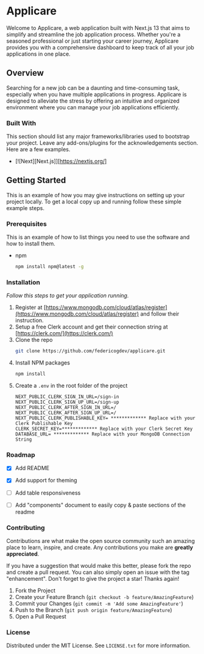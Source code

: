 



<!-- PROJECT LOGO -->
<br />
<div>


  <h1>Applicare</h1>

  <p>
Welcome to Applicare, a web application built with Next.js 13 that aims to simplify and streamline the job application process. Whether you're a seasoned professional or just starting your career journey, Applicare provides you with a comprehensive dashboard to keep track of all your job applications in one place.    <br />
    
  </p>
</div>






<!-- ABOUT THE PROJECT -->

## Overview

Searching for a new job can be a daunting and time-consuming task, especially when you have multiple applications in progress. Applicare is designed to alleviate the stress by offering an intuitive and organized environment where you can manage your job applications efficiently.




### Built With

This section should list any major frameworks/libraries used to bootstrap your project. Leave any add-ons/plugins for the acknowledgements section. Here are a few examples.

* [![Next][Next.js]][https://nextjs.org/]





<!-- GETTING STARTED -->

## Getting Started

This is an example of how you may give instructions on setting up your project locally.
To get a local copy up and running follow these simple example steps.

### Prerequisites

This is an example of how to list things you need to use the software and how to install them.
* npm
  ```sh
  npm install npm@latest -g
  ```

### Installation

_Follow this steps to get your application running._

1. Register at [https://www.mongodb.com/cloud/atlas/register](https://www.mongodb.com/cloud/atlas/register) and follow their instruction.
2. Setup a free Clerk account and get their connection string at [https://clerk.com/](https://clerk.com/)
3. Clone the repo
   ```sh
   git clone https://github.com/federicogdev/applicare.git
   ```
4. Install NPM packages
   ```sh
   npm install
   ```
6. Create a `.env` in the root folder of the project
   ```
   NEXT_PUBLIC_CLERK_SIGN_IN_URL=/sign-in
   NEXT_PUBLIC_CLERK_SIGN_UP_URL=/sign-up
   NEXT_PUBLIC_CLERK_AFTER_SIGN_IN_URL=/
   NEXT_PUBLIC_CLERK_AFTER_SIGN_UP_URL=/
   NEXT_PUBLIC_CLERK_PUBLISHABLE_KEY= ************* Replace with your Clerk Publishable Key
   CLERK_SECRET_KEY=************* Replace with your Clerk Secret Key
   DATABASE_URL= ************* Replace with your MongoDB Connection String
   ```


<!-- ROADMAP -->

### Roadmap

- [x] Add README
- [x] Add support for theming
- [ ] Add table responsiveness
- [ ] Add "components" document to easily copy & paste sections of the readme






<!-- CONTRIBUTING -->

### Contributing

Contributions are what make the open source community such an amazing place to learn, inspire, and create. Any contributions you make are **greatly appreciated**.

If you have a suggestion that would make this better, please fork the repo and create a pull request. You can also simply open an issue with the tag "enhancement".
Don't forget to give the project a star! Thanks again!

1. Fork the Project
2. Create your Feature Branch (`git checkout -b feature/AmazingFeature`)
3. Commit your Changes (`git commit -m 'Add some AmazingFeature'`)
4. Push to the Branch (`git push origin feature/AmazingFeature`)
5. Open a Pull Request




<!-- LICENSE -->

### License

Distributed under the MIT License. See `LICENSE.txt` for more information.












